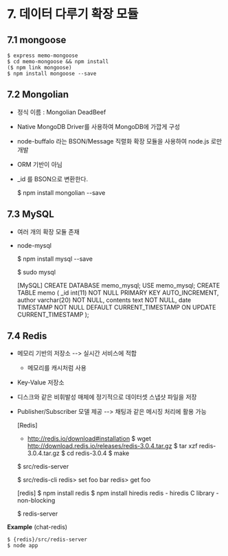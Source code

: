 # 7. 데이터 다루기 확장 모듈

## 7.1 mongoose


    $ express memo-mongoose
    $ cd memo-mongoose && npm install
    ($ npm link mongoose)
    $ npm install mongoose --save

## 7.2 Mongolian
- 정식 이름 : Mongolian DeadBeef
- Native MongoDB Driver를 사용하여 MongoDB에 가깝게 구성
- node-buffalo 라는 BSON/Message 직렬화 확장 모듈을 사용하여 node.js 로만 개발
- ORM 기반이 아님
- _id 를 BSON으로 변환한다.


    $ npm install mongolian --save

## 7.3 MySQL
- 여러 개의 확장 모듈 존재
- node-mysql


    $ npm install mysql --save

    $ sudo mysql
    
    [MySQL]
    CREATE DATABASE memo_mysql;
    USE memo_mysql;
    CREATE TABLE memo (
        _id int(11) NOT NULL PRIMARY KEY AUTO_INCREMENT,
        author varchar(20) NOT NULL,
        contents text NOT NULL,
        date TIMESTAMP NOT NULL DEFAULT CURRENT_TIMESTAMP ON UPDATE CURRENT_TIMESTAMP
    );


## 7.4 Redis
- 메모리 기반의 저장소 --> 실시간 서비스에 적합
    - 메모리를 캐시처럼 사용 
- Key-Value 저장소
- 디스크와 같은 비휘발성 매체에 정기적으로 데이터셋 스냅샷 파일을 저장
- Publisher/Subscriber 모델 제공 --> 채팅과 같은 메시징 처리에 활용 가능 


    [Redis]
    - http://redis.io/download#installation
    $ wget http://download.redis.io/releases/redis-3.0.4.tar.gz
    $ tar xzf redis-3.0.4.tar.gz
    $ cd redis-3.0.4
    $ make
    
    $ src/redis-server
    
    $ src/redis-cli
    redis> set foo bar
    redis> get foo
    
    [redis]
    $ npm install redis
    $ npm install hiredis redis
        - hiredis C library
        - non-blocking
    
    $ redis-server


__Example__ (chat-redis)

    $ {redis}/src/redis-server
    $ node app
